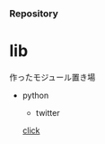 ### Repository  


<div class="jumbotron">
  <h1>lib</h1>
  <p>作ったモジュール置き場</p>

* python  
    * twitter

  <p><a class="btn btn-primary btn-lg" href="https://github.com/ozawa940/lib" role="button">click</a></p>
</div>

